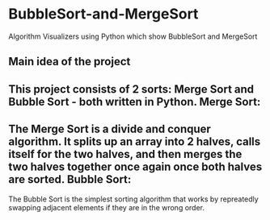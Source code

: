 # BubbleSort-and-MergeSort
Algorithm Visualizers using Python which show BubbleSort and MergeSort

Main idea of the project
------------------------
This project consists of 2 sorts: Merge Sort and Bubble Sort - both written in Python.
Merge Sort:
------------------------
The Merge Sort is a divide and conquer algorithm. It splits up an array into 2 halves, calls itself for the two halves, and then merges the two halves together once again once both halves are sorted.
Bubble Sort:
------------------------
The Bubble Sort is the simplest sorting algorithm that works by repreatedly swapping adjacent elements if they are in the wrong order.
